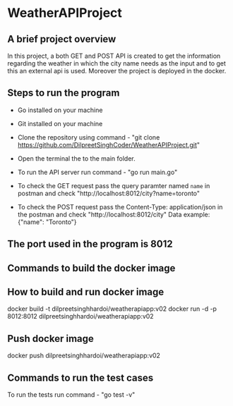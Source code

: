 # WeatherAPIProject
 
## A brief project overview
In this project, a both GET and POST API is created to get the information regarding the weather in which the city name needs as the input and to get this an external api is used. Moreover the project is deployed in the docker.


## Steps to run the program ##
- Go installed on your machine
- Git installed on your machine

- Clone the repository using command - "git clone https://github.com/DilpreetSinghCoder/WeatherAPIProject.git"
- Open the terminal the to the main folder.
- To run the API server run command - "go run main.go"
- To check the GET request pass the query paramter named `name` in postman and check "http://localhost:8012/city?name=toronto"
- To check the POST request pass the Content-Type: application/json in the postman and check "http://localhost:8012/city"
	Data example: {"name": "Toronto"}

## The port used in the program is 8012

## Commands to build the docker image ##
## How to build and run docker image 
docker build -t dilpreetsinghhardoi/weatherapiapp:v02 
docker run -d -p 8012:8012 dilpreetsinghhardoi/weatherapiapp:v02

## Push docker image
docker push dilpreetsinghhardoi/weatherapiapp:v02


## Commands to run the test cases ##
To run the tests run command - "go test -v"


